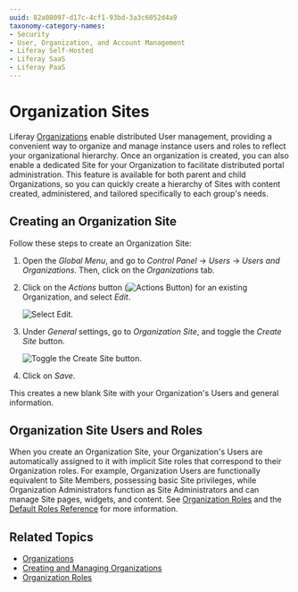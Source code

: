 ```yaml
---
uuid: 82a08097-d17c-4cf1-93bd-3a3c6052d4a9
taxonomy-category-names:
- Security
- User, Organization, and Account Management
- Liferay Self-Hosted
- Liferay SaaS
- Liferay PaaS
---
```

# Organization Sites

Liferay [Organizations](./understanding-organizations.md) enable distributed User management, providing a convenient way to organize and manage instance users and roles to reflect your organizational hierarchy. Once an organization is created, you can also enable a dedicated Site for your Organization to facilitate distributed portal administration. This feature is available for both parent and child Organizations, so you can quickly create a hierarchy of Sites with content created, administered, and tailored specifically to each group's needs.

## Creating an Organization Site

Follow these steps to create an Organization Site:

1. Open the *Global Menu*, and go to *Control Panel* &rarr; *Users* &rarr; *Users and Organizations*. Then, click on the *Organizations* tab.

1. Click on the *Actions* button (![Actions Button](../../images/icon-actions.png)) for an existing Organization, and select *Edit*.

    ![Select Edit.](./organization-sites/images/01.png)

1. Under *General* settings, go to *Organization Site*, and toggle the *Create Site* button.

    ![Toggle the Create Site button.](./organization-sites/images/02.png)

1. Click on *Save*.

This creates a new blank Site with your Organization's Users and general information.

## Organization Site Users and Roles

When you create an Organization Site, your Organization's Users are automatically assigned to it with implicit Site roles that correspond to their Organization roles. For example, Organization Users are functionally equivalent to Site Members, possessing basic Site privileges, while Organization Administrators function as Site Administrators and can manage Site pages, widgets, and content. See [Organization Roles](./organization-roles.md) and the [Default Roles Reference](../roles-and-permissions/default-roles-reference.md#organization-roles) for more information.

## Related Topics

* [Organizations](./organizations.md)
* [Creating and Managing Organizations](./creating-and-managing-organizations.md)
* [Organization Roles](./organization-roles.md)
